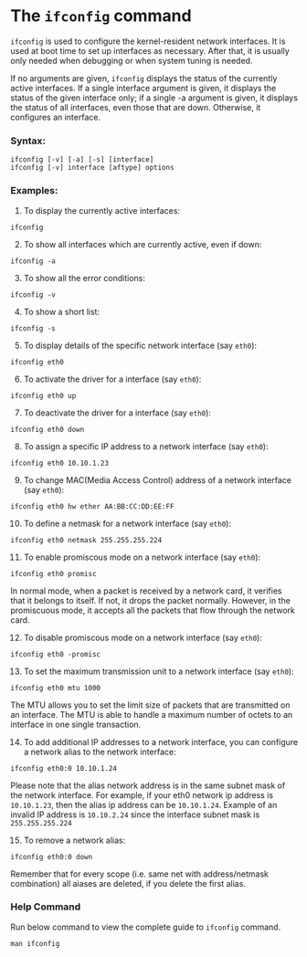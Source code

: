 # The `ifconfig` command

`ifconfig` is used to configure the kernel-resident network interfaces.  It is used at boot time to set up interfaces as necessary.  After that, it is usually only needed when debugging or when system tuning is needed.


If no arguments are given, `ifconfig` displays the status of the currently active interfaces.  If a single interface argument is given, it displays the  status  of the  given interface only; if a single -a argument is given, it displays the status of all interfaces, even those that are down.  Otherwise, it configures an interface.
### Syntax:

```
ifconfig [-v] [-a] [-s] [interface]
ifconfig [-v] interface [aftype] options
```

### Examples:

1. To display the currently active interfaces:

```
ifconfig
```

2. To show all interfaces which are currently active, even if down:

```
ifconfig -a
```

3. To show all the error conditions:

```
ifconfig -v
```

4. To show a short list:

```
ifconfig -s
```

5. To display details of the specific network interface (say `eth0`):
```
ifconfig eth0
```

6. To activate the driver for a interface (say `eth0`):
```
ifconfig eth0 up
```

7. To deactivate the driver for a interface (say `eth0`):
```
ifconfig eth0 down
```

8. To assign a specific IP address to a network interface (say `eth0`):
```
ifconfig eth0 10.10.1.23
```

9. To change MAC(Media Access Control) address of a network interface (say `eth0`):
```
ifconfig eth0 hw ether AA:BB:CC:DD:EE:FF
```
10. To define a netmask for a network interface (say `eth0`):
```
ifconfig eth0 netmask 255.255.255.224
```

11. To enable promiscous mode on a network interface (say `eth0`): 
```
ifconfig eth0 promisc
```
In normal mode, when a packet is received by a network card, it verifies that it belongs to itself. If not, it drops the packet normally. However, in the promiscuous mode, it accepts all the packets that flow through the network card.

12. To disable promiscous mode on a network interface (say `eth0`):
```
ifconfig eth0 -promisc
```

13. To set the maximum transmission unit to a network interface (say `eth0`):
```
ifconfig eth0 mtu 1000
```
The MTU allows you to set the limit size of packets that are transmitted on an interface. The MTU is able to handle a maximum number of octets to an interface in one single transaction.

14. To add additional IP addresses to a network interface, you can configure a network alias to the network interface:
```
ifconfig eth0:0 10.10.1.24
```
Please note that the alias network address is in the same subnet mask of the network interface. For example, if your eth0 network ip address is `10.10.1.23`, then the alias ip address can be `10.10.1.24`. Example of an invalid IP address is `10.10.2.24` since the interface subnet mask is `255.255.255.224`

15. To remove a network alias:
```
ifconfig eth0:0 down
```
Remember that for every scope  (i.e.  same  net  with  address/netmask  combination)  all aiases are deleted, if you delete the first alias.
### Help Command
Run below command to view the complete guide to `ifconfig` command.
```
man ifconfig
```
